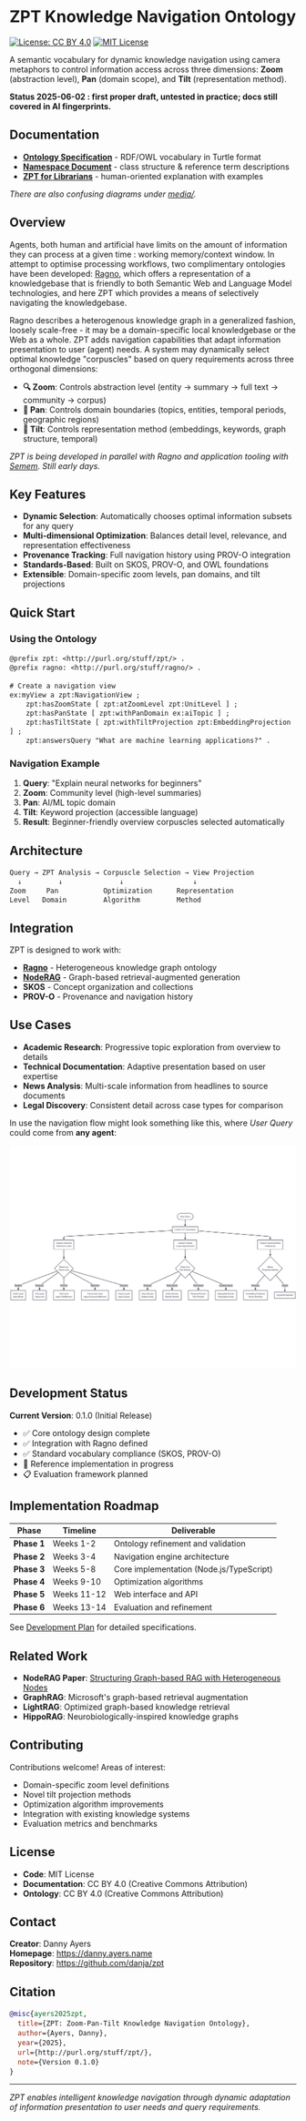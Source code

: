 # ZPT Knowledge Navigation Ontology

[![License: CC BY 4.0](https://img.shields.io/badge/License-CC%20BY%204.0-lightgrey.svg)](https://creativecommons.org/licenses/by/4.0/)
[![MIT License](https://img.shields.io/badge/License-MIT-yellow.svg)](https://opensource.org/licenses/MIT)

A semantic vocabulary for dynamic knowledge navigation using camera metaphors to control information access across three dimensions: **Zoom** (abstraction level), **Pan** (domain scope), and **Tilt** (representation method).

**Status 2025-06-02 : first proper draft, untested in practice; docs still covered in AI fingerprints.**

## Documentation

- **[Ontology Specification](zpt.ttl)** - RDF/OWL vocabulary in Turtle format
- **[Namespace Document](namespace.md)** - class structure & reference term descriptions
- **[ZPT for Librarians](librarians.md)** - human-oriented explanation with examples

*There are also confusing diagrams under [media/](media).*

## Overview

Agents, both human and artificial have limits on the amount of information they can process at a given time : working memory/context window. In attempt to optimise processing workflows, two complimentary ontologies have been developed: [Ragno](https://github.com/danja/ragno), which offers a representation of a knowledgebase that is friendly to both Semantic Web and Language Model technologies, and here ZPT which provides a means of selectively navigating the knowledgebase. 

Ragno describes a heterogenous knowledge graph in a generalized fashion, loosely scale-free - it may be a domain-specific local knowledgebase or the Web as a whole. ZPT adds navigation capabilities that adapt information presentation to user (agent) needs. A system may dynamically select optimal knowledge "corpuscles" based on query requirements across three orthogonal dimensions:

- **🔍 Zoom**: Controls abstraction level (entity → summary → full text → community → corpus)
- **🔄 Pan**: Controls domain boundaries (topics, entities, temporal periods, geographic regions)  
- **📐 Tilt**: Controls representation method (embeddings, keywords, graph structure, temporal)

*ZPT is being developed in parallel with Ragno and application tooling with [Semem](https://github.com/danja/semem). Still early days.*

## Key Features

- **Dynamic Selection**: Automatically chooses optimal information subsets for any query
- **Multi-dimensional Optimization**: Balances detail level, relevance, and representation effectiveness
- **Provenance Tracking**: Full navigation history using PROV-O integration
- **Standards-Based**: Built on SKOS, PROV-O, and OWL foundations
- **Extensible**: Domain-specific zoom levels, pan domains, and tilt projections

## Quick Start

### Using the Ontology

```turtle
@prefix zpt: <http://purl.org/stuff/zpt/> .
@prefix ragno: <http://purl.org/stuff/ragno/> .

# Create a navigation view
ex:myView a zpt:NavigationView ;
    zpt:hasZoomState [ zpt:atZoomLevel zpt:UnitLevel ] ;
    zpt:hasPanState [ zpt:withPanDomain ex:aiTopic ] ;
    zpt:hasTiltState [ zpt:withTiltProjection zpt:EmbeddingProjection ] ;
    zpt:answersQuery "What are machine learning applications?" .
```

### Navigation Example

1. **Query**: "Explain neural networks for beginners"
2. **Zoom**: Community level (high-level summaries)
3. **Pan**: AI/ML topic domain 
4. **Tilt**: Keyword projection (accessible language)
5. **Result**: Beginner-friendly overview corpuscles selected automatically

## Architecture

```
Query → ZPT Analysis → Corpuscle Selection → View Projection
  ↓         ↓              ↓                 ↓
Zoom     Pan           Optimization      Representation
Level   Domain         Algorithm         Method
```

## Integration

ZPT is designed to work with:

- **[Ragno](http://purl.org/stuff/ragno/)** - Heterogeneous knowledge graph ontology
- **[NodeRAG](https://arxiv.org/abs/2504.11544)** - Graph-based retrieval-augmented generation
- **SKOS** - Concept organization and collections
- **PROV-O** - Provenance and navigation history

## Use Cases

- **Academic Research**: Progressive topic exploration from overview to details
- **Technical Documentation**: Adaptive presentation based on user expertise
- **News Analysis**: Multi-scale information from headlines to source documents
- **Legal Discovery**: Consistent detail across case types for comparison

In use the navigation flow might look something like this, where *User Query* could come from **any agent**:

![query flow diagram](media/navigation_flow.png)

## Development Status

**Current Version**: 0.1.0 (Initial Release)

- ✅ Core ontology design complete
- ✅ Integration with Ragno defined
- ✅ Standard vocabulary compliance (SKOS, PROV-O)
- 🔄 Reference implementation in progress
- 📋 Evaluation framework planned

## Implementation Roadmap

| Phase | Timeline | Deliverable |
|-------|----------|-------------|
| **Phase 1** | Weeks 1-2 | Ontology refinement and validation |
| **Phase 2** | Weeks 3-4 | Navigation engine architecture |
| **Phase 3** | Weeks 5-8 | Core implementation (Node.js/TypeScript) |
| **Phase 4** | Weeks 9-10 | Optimization algorithms |
| **Phase 5** | Weeks 11-12 | Web interface and API |
| **Phase 6** | Weeks 13-14 | Evaluation and refinement |

See [Development Plan](development-plan.md) for detailed specifications.

## Related Work

- **NodeRAG Paper**: [Structuring Graph-based RAG with Heterogeneous Nodes](https://arxiv.org/abs/2504.11544)
- **GraphRAG**: Microsoft's graph-based retrieval augmentation
- **LightRAG**: Optimized graph-based knowledge retrieval
- **HippoRAG**: Neurobiologically-inspired knowledge graphs

## Contributing

Contributions welcome! Areas of interest:

- Domain-specific zoom level definitions
- Novel tilt projection methods  
- Optimization algorithm improvements
- Integration with existing knowledge systems
- Evaluation metrics and benchmarks

## License

- **Code**: MIT License
- **Documentation**: CC BY 4.0 (Creative Commons Attribution)
- **Ontology**: CC BY 4.0 (Creative Commons Attribution)

## Contact

**Creator**: Danny Ayers  
**Homepage**: https://danny.ayers.name  
**Repository**: https://github.com/danja/zpt

## Citation

```bibtex
@misc{ayers2025zpt,
  title={ZPT: Zoom-Pan-Tilt Knowledge Navigation Ontology},
  author={Ayers, Danny},
  year={2025},
  url={http://purl.org/stuff/zpt/},
  note={Version 0.1.0}
}
```

---

*ZPT enables intelligent knowledge navigation through dynamic adaptation of information presentation to user needs and query requirements.*